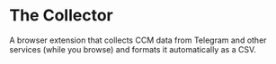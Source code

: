# The Collector

A browser extension that collects CCM data from Telegram and other services (while you browse) and formats it automatically as a CSV.
